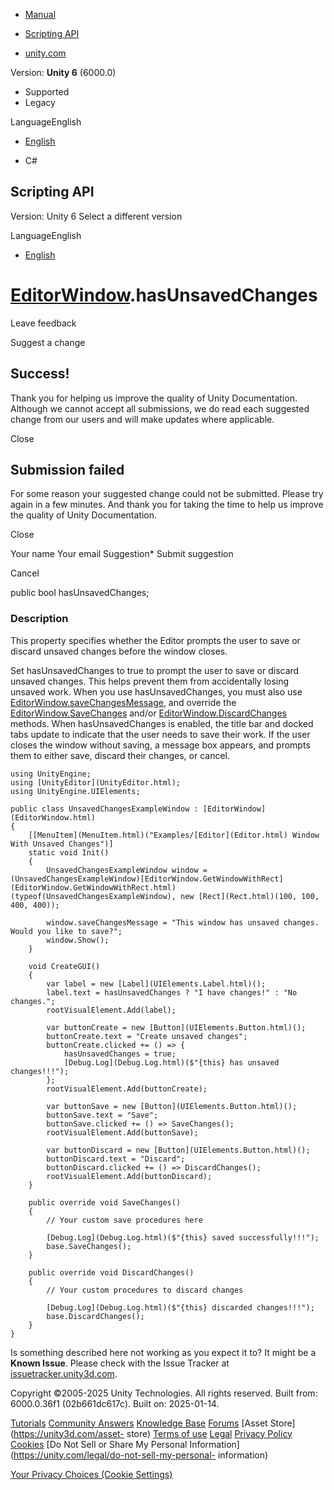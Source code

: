 [ ]()

  * [Manual](../Manual/index.html)
  * [Scripting API](../ScriptReference/index.html)

  * [unity.com](https://unity.com/)

Version: **Unity 6** (6000.0)

  * Supported
  * Legacy

LanguageEnglish

  * [English]()

  * C#

[ ](https://docs.unity3d.com)

## Scripting API

Version: Unity 6 Select a different version

LanguageEnglish

  * [English]()

#  [EditorWindow](EditorWindow.html).hasUnsavedChanges

Leave feedback

Suggest a change

## Success!

Thank you for helping us improve the quality of Unity Documentation. Although
we cannot accept all submissions, we do read each suggested change from our
users and will make updates where applicable.

Close

## Submission failed

For some reason your suggested change could not be submitted. Please <a>try
again</a> in a few minutes. And thank you for taking the time to help us
improve the quality of Unity Documentation.

Close

Your name Your email Suggestion* Submit suggestion

Cancel

[ ]()

public bool hasUnsavedChanges;

### Description

This property specifies whether the Editor prompts the user to save or discard
unsaved changes before the window closes.

Set hasUnsavedChanges to true to prompt the user to save or discard unsaved
changes. This helps prevent them from accidentally losing unsaved work. When
you use hasUnsavedChanges, you must also use
[EditorWindow.saveChangesMessage](EditorWindow-saveChangesMessage.html), and
override the [EditorWindow.SaveChanges](EditorWindow.SaveChanges.html) and/or
[EditorWindow.DiscardChanges](EditorWindow.DiscardChanges.html) methods. When
hasUnsavedChanges is enabled, the title bar and docked tabs update to indicate
that the user needs to save their work. If the user closes the window without
saving, a message box appears, and prompts them to either save, discard their
changes, or cancel.

    
    
    using UnityEngine;
    using [UnityEditor](UnityEditor.html);
    using UnityEngine.UIElements;
    
    public class UnsavedChangesExampleWindow : [EditorWindow](EditorWindow.html)
    {
        [[MenuItem](MenuItem.html)("Examples/[Editor](Editor.html) Window With Unsaved Changes")]
        static void Init()
        {
            UnsavedChangesExampleWindow window = (UnsavedChangesExampleWindow)[EditorWindow.GetWindowWithRect](EditorWindow.GetWindowWithRect.html)(typeof(UnsavedChangesExampleWindow), new [Rect](Rect.html)(100, 100, 400, 400));
    
            window.saveChangesMessage = "This window has unsaved changes. Would you like to save?";
            window.Show();
        }
    
        void CreateGUI()
        {
            var label = new [Label](UIElements.Label.html)();
            label.text = hasUnsavedChanges ? "I have changes!" : "No changes.";
            rootVisualElement.Add(label);
    
            var buttonCreate = new [Button](UIElements.Button.html)();
            buttonCreate.text = "Create unsaved changes";
            buttonCreate.clicked += () => {
                hasUnsavedChanges = true;
                [Debug.Log](Debug.Log.html)($"{this} has unsaved changes!!!");
            };
            rootVisualElement.Add(buttonCreate);
    
            var buttonSave = new [Button](UIElements.Button.html)();
            buttonSave.text = "Save";
            buttonSave.clicked += () => SaveChanges();
            rootVisualElement.Add(buttonSave);
    
            var buttonDiscard = new [Button](UIElements.Button.html)();
            buttonDiscard.text = "Discard";
            buttonDiscard.clicked += () => DiscardChanges();
            rootVisualElement.Add(buttonDiscard);
        }
    
        public override void SaveChanges()
        {
            // Your custom save procedures here
    
            [Debug.Log](Debug.Log.html)($"{this} saved successfully!!!");
            base.SaveChanges();
        }
    
        public override void DiscardChanges()
        {
            // Your custom procedures to discard changes
    
            [Debug.Log](Debug.Log.html)($"{this} discarded changes!!!");
            base.DiscardChanges();
        }
    }
    

Is something described here not working as you expect it to? It might be a
**Known Issue**. Please check with the Issue Tracker at
[issuetracker.unity3d.com](https://issuetracker.unity3d.com).

Copyright ©2005-2025 Unity Technologies. All rights reserved. Built from:
6000.0.36f1 (02b661dc617c). Built on: 2025-01-14.

[Tutorials](https://unity3d.com/learn) [Community
Answers](https://answers.unity3d.com) [Knowledge
Base](https://support.unity3d.com/hc/en-us)
[Forums](https://forum.unity3d.com) [Asset Store](https://unity3d.com/asset-
store) [Terms of use](https://docs.unity3d.com/Manual/TermsOfUse.html)
[Legal](https://unity.com/legal) [Privacy
Policy](https://unity.com/legal/privacy-policy)
[Cookies](https://unity.com/legal/cookie-policy) [Do Not Sell or Share My
Personal Information](https://unity.com/legal/do-not-sell-my-personal-
information)

[Your Privacy Choices (Cookie Settings)](javascript:void\(0\);)

